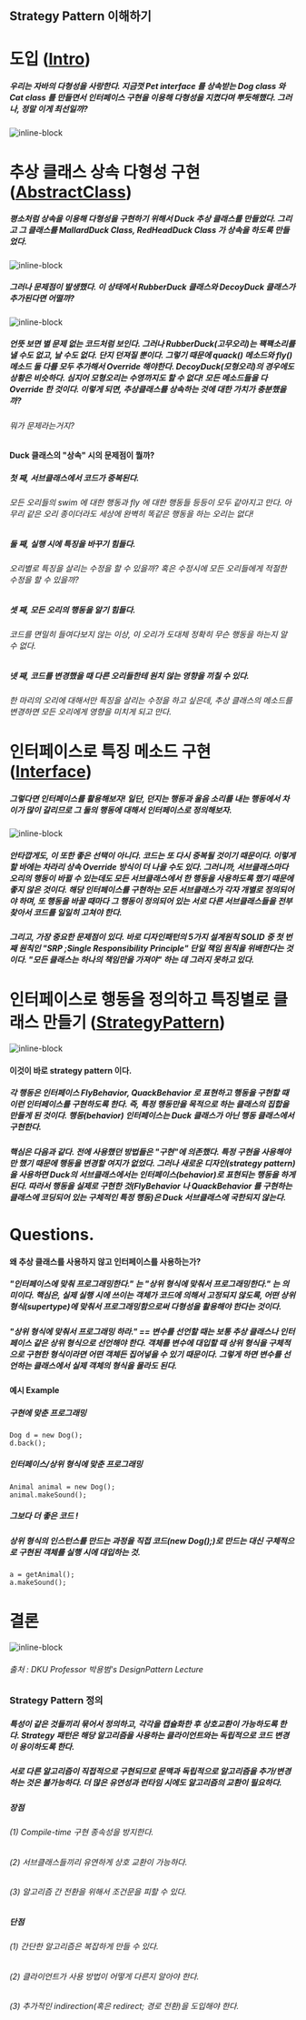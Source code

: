 ## Strategy Pattern 이해하기

# 도입 ([Intro](./Intro))
##### 우리는 자바의 다형성을 사랑한다. 지금껏 Pet interface 를 상속받는 Dog class 와 Cat class 를 만들면서 인터페이스 구현을 이용해 다형성을 지켰다며 뿌듯해했다. 그러나, 정말 이게 최선일까?
![inline-block](./Intro/UMLet-Strategy-Intro.png)

# 추상 클래스 상속 다형성 구현 ([AbstractClass](./AbstractClass))
##### 평소처럼 상속을 이용해 다형성을 구현하기 위해서 Duck 추상 클래스를 만들었다. 그리고 그 클래스를 MallardDuck Class, RedHeadDuck Class 가 상속을 하도록 만들었다.
![inline-block](./AbstractClass/duck-1.png)

##### 그러나 문제점이 발생했다. 이 상태에서 RubberDuck 클래스와 DecoyDuck 클래스가 추가된다면 어떨까?
![inline-block](./AbstractClass/duck-2.png)
##### 언뜻 보면 별 문제 없는 코드처럼 보인다. 그러나 RubberDuck(고무오리)는 꽥꽥소리를 낼 수도 없고, 날 수도 없다. 단지 던져질 뿐이다. 그렇기 때문에 quack() 메소드와 fly() 메소드 둘 다를 모두 추가해서 Override 해야한다. DecoyDuck(모형오리)의 경우에도 상황은 비슷하다. 심지어 모형오리는 수영까지도 할 수 없다! 모든 메소드들을 다 Override 한 것이다. 이렇게 되면, 추상클래스를 상속하는 것에 대한 가치가 충분했을까?

###### 뭐가 문제라는거지?
#### Duck 클래스의 "상속" 시의 문제점이 뭘까?
##### 첫 째, 서브클래스에서 코드가 중복된다.
###### 모든 오리들의 swim 에 대한 행동과 fly 에 대한 행동들 등등이 모두 같아지고 만다. 아무리 같은 오리 종이더라도 세상에 완벽히 똑같은 행동을 하는 오리는 없다!
##### 둘 째, 실행 시에 특징을 바꾸기 힘들다.
###### 오리별로 특징을 살리는 수정을 할 수 있을까? 혹은 수정시에 모든 오리들에게 적절한 수정을 할 수 있을까?
##### 셋 째, 모든 오리의 행동을 알기 힘들다.
###### 코드를 면밀히 들여다보지 않는 이상, 이 오리가 도대체 정확히 무슨 행동을 하는지 알 수 없다.
##### 넷 째, 코드를 변경했을 때 다른 오리들한테 원치 않는 영향을 끼칠 수 있다.
###### 한 마리의 오리에 대해서만 특징을 살리는 수정을 하고 싶은데, 추상 클래스의 메소드를 변경하면 모든 오리에게 영향을 미치게 되고 만다.

# 인터페이스로 특징 메소드 구현 ([Interface](./Interface))
##### 그렇다면 인터페이스를 활용해보자! 일단, 던지는 행동과 울음 소리를 내는 행동에서 차이가 많이 갈리므로 그 둘의 행동에 대해서 인터페이스로 정의해보자.
![inline-block](./Interface/duck-3.png)
##### 안타깝게도, 이 또한 좋은 선택이 아니다. 코드는 또 다시 중복될 것이기 때문이다. 이렇게 할 바에는 차라리 상속 Override 방식이 더 나을 수도 있다. 그러니까, 서브클래스마다 오리의 행동이 바뀔 수 있는데도 모든 서브클래스에서 한 행동을 사용하도록 했기 때문에 좋지 않은 것이다. 해당 인터페이스를 구현하는 모든 서브클래스가 각자 개별로 정의되어야 하며, 또 행동을 바꿀 때마다 그 행동이 정의되어 있는 서로 다른 서브클래스들을 전부 찾아서 코드를 일일히 고쳐야 한다.
##### 그리고, 가장 중요한 문제점이 있다. 바로 디자인패턴의 5가지 설계원칙 SOLID 중 첫 번째 원칙인 "SRP ;Single Responsibility Principle" 단일 책임 원칙을 위배한다는 것이다. "모든 클래스는 하나의 책임만을 가져야" 하는 데 그러지 못하고 있다.

# 인터페이스로 행동을 정의하고 특징별로 클래스 만들기 ([StrategyPattern](./StrategyPattern))
![inline-block](./Interface/duck-4.png)
#### 이것이 바로 strategy pattern 이다.
##### 각 행동은 인터페이스 FlyBehavior, QuackBehavior 로 표현하고 행동을 구현할 때 이런 인터페이스를 구현하도록 한다. 즉, 특정 행동만을 목적으로 하는 클래스의 집합을 만들게 된 것이다. 행동(behavior) 인터페이스는 Duck 클래스가 아닌 행동 클래스에서 구현한다.
##### 핵심은 다음과 같다. 전에 사용했던 방법들은 "구현"에 의존했다. 특정 구현을 사용해야만 했기 때문에 행동을 변경할 여지가 없었다. 그러나 새로운 디자인(strategy pattern)을 사용하면 Duck의 서브클래스에서는 인터페이스(behavior)로 표현되는 행동을 하게 된다. 따라서 행동을 실제로 구현한 것(FlyBehavior 나 QuackBehavior 를 구현하는 클래스에 코딩되어 있는 구체적인 특정 행동)은 Duck 서브클래스에 국한되지 않는다.

# Questions.
#### 왜 추상 클래스를 사용하지 않고 인터페이스를 사용하는가?
##### "인터페이스에 맞춰 프로그래밍한다." 는 "상위 형식에 맞춰서 프로그래밍한다." 는 의미이다. 핵심은, 실제 실행 시에 쓰이는 객체가 코드에 의해서 고정되지 않도록, 어떤 상위 형식(supertype)에 맞춰서 프로그래밍함으로써 다형성을 활용해야 한다는 것이다.
##### "상위 형식에 맞춰서 프로그래밍 하라." == 변수를 선언할 때는 보통 추상 클래스나 인터페이스 같은 상위 형식으로 선언해야 한다. 객체를 변수에 대입할 때 상위 형식을 구체적으로 구현한 형식이라면 어떤 객체든 집어넣을 수 있기 때문이다. 그렇게 하면 변수를 선언하는 클래스에서 실제 객체의 형식을 몰라도 된다.

#### 예시 Example
##### 구현에 맞춘 프로그래밍
```
Dog d = new Dog();
d.back();
```
##### 인터페이스/상위 형식에 맞춘 프로그래밍
```
Animal animal = new Dog();
animal.makeSound();
```
##### 그보다 더 좋은 코드 !
##### 상위 형식의 인스턴스를 만드는 과정을 직접 코드(new Dog();)로 만드는 대신 구체적으로 구현된 객체를 실행 시에 대입하는 것.
```
a = getAnimal();
a.makeSound();
```

# 결론

![inline-block](./StrategyPattern.png)
###### 출처 : DKU Professor 박용범's DesignPattern Lecture

### Strategy Pattern 정의
##### 특성이 같은 것들끼리 묶어서 정의하고, 각각을 캡슐화한 후 상호교환이 가능하도록 한다. Strategy 패턴은 해당 알고리즘을 사용하는 클라이언트와는 독립적으로 코드 변경이 용이하도록 한다.
##### 서로 다른 알고리즘이 직접적으로 구현되므로 문맥과 독립적으로 알고리즘을 추가/변경하는 것은 불가능하다. 더 많은 유연성과 런타임 시에도 알고리즘의 교환이 필요하다.
##### 장점
###### (1) Compile-time 구현 종속성을 방지한다.
###### (2) 서브클래스들끼리 유연하게 상호 교환이 가능하다.
###### (3) 알고리즘 간 전환을 위해서 조건문을 피할 수 있다.
##### 단점
###### (1) 간단한 알고리즘은 복잡하게 만들 수 있다.
###### (2) 클라이언트가 사용 방법이 어떻게 다른지 알아야 한다.
###### (3) 추가적인 indirection(혹은 redirect; 경로 전환)을 도입해야 한다.

